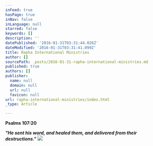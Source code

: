 ```yaml
---
inFeed: true
hasPage: true
inNav: false
inLanguage: null
starred: false
keywords: []
description: ''
datePublished: '2016-01-31T03:31:44.026Z'
dateModified: '2016-01-31T03:31:41.099Z'
title: Rapha International Ministries
author: []
sourcePath: _posts/2016-01-31-rapha-international-ministries.md
published: true
authors: []
publisher:
  name: null
  domain: null
  url: null
  favicon: null
url: rapha-international-ministries/index.html
_type: Article

---
```

**Psalms 107:20**

_**"He sent his word, and healed them, and delivered from their destructions."**_
![](https://the-grid-user-content.s3-us-west-2.amazonaws.com/ed67ed17-bc3c-4e55-b2a1-b35e828f1d51.jpg)